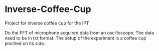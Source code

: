 # Inverse-Coffee-Cup
Project for inverse coffee cup for the IPT

Do the FFT of microphone acquired data from an oscilloscope. The data need to be in txt format. The setup of the experiment is a coffee cup pinched on its side.
